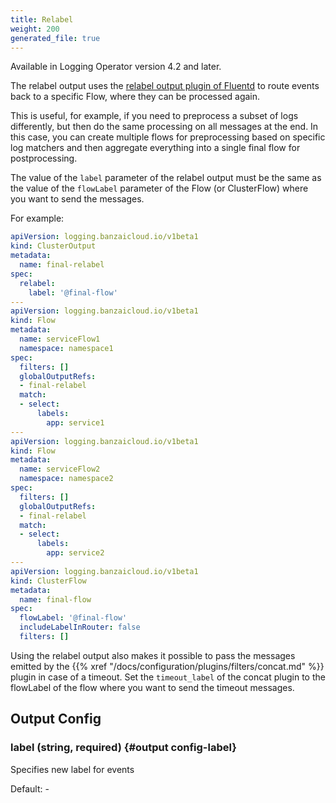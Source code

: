 ```yaml
---
title: Relabel
weight: 200
generated_file: true
---
```


Available in Logging Operator version 4.2 and later.

The relabel output uses the [relabel output plugin of Fluentd](https://docs.fluentd.org/output/relabel) to route events back to a specific Flow, where they can be processed again.

This is useful, for example, if you need to preprocess a subset of logs differently, but then do the same processing on all messages at the end. In this case, you can create multiple flows for preprocessing based on specific log matchers and then aggregate everything into a single final flow for postprocessing.

The value of the `label` parameter of the relabel output must be the same as the value of the `flowLabel` parameter of the Flow (or ClusterFlow) where you want to send the messages.

For example:

```yaml
apiVersion: logging.banzaicloud.io/v1beta1
kind: ClusterOutput
metadata:
  name: final-relabel
spec:
  relabel:
    label: '@final-flow'
---
apiVersion: logging.banzaicloud.io/v1beta1
kind: Flow
metadata:
  name: serviceFlow1
  namespace: namespace1
spec:
  filters: []
  globalOutputRefs:
  - final-relabel
  match:
  - select:
      labels:
        app: service1
---
apiVersion: logging.banzaicloud.io/v1beta1
kind: Flow
metadata:
  name: serviceFlow2
  namespace: namespace2
spec:
  filters: []
  globalOutputRefs:
  - final-relabel
  match:
  - select:
      labels:
        app: service2
---
apiVersion: logging.banzaicloud.io/v1beta1
kind: ClusterFlow
metadata:
  name: final-flow
spec:
  flowLabel: '@final-flow'
  includeLabelInRouter: false
  filters: []
```

Using the relabel output also makes it possible to pass the messages emitted by the {{% xref "/docs/configuration/plugins/filters/concat.md" %}} plugin in case of a timeout. Set the `timeout_label` of the concat plugin to the flowLabel of the flow where you want to send the timeout messages.

## Output Config

### label (string, required) {#output config-label}

Specifies new label for events 

Default: -


